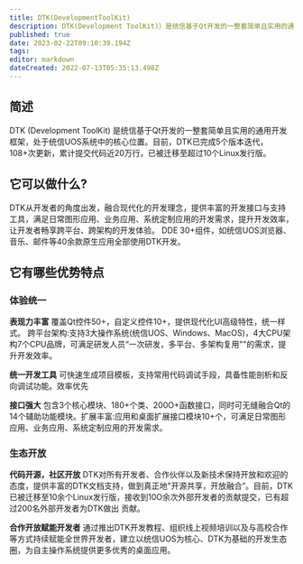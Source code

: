 ```yaml
---
title: DTK(DevelopmentToolKit)
description: DTK(Development ToolKit)）是统信基于Qt开发的一整套简单且实用的通用开发框架，处于统信UOS系统中的核心位置。
published: true
date: 2023-02-22T09:10:39.194Z
tags: 
editor: markdown
dateCreated: 2022-07-13T05:35:13.498Z
---
```


## 简述
DTK (Development ToolKit) 是统信基于Qt开发的一整套简单且实用的通用开发框架，处于统信UOS系统中的核心位置。目前，DTK已完成5个版本迭代，108+次更新，累计提交代码近20万行，已被迁移至超过10个Linux发行版。


## 它可以做什么?
DTK从开发者的角度出发，融合现代化的开发理念，提供丰富的开发接口与支持工具，满足日常图形应用、业务应用、系统定制应用的开发需求，提升开发效率，让开发者畅享跨平台、跨架构的开发体验。
DDE 30+组件，如统信UOS浏览器、音乐、邮件等40余款原生应用全部使用DTK开发。

## 它有哪些优势特点
### 体验统一
**表现力丰富**
覆盖Qt控件50+，自定义控件10+，提供现代化UI高级特性，统一样式。
跨平台架构:支持3大操作系统(统信UOS、Windows、MacOS)，4大CPU架构7个CPU品牌，可满足研发人员“一次研发，多平台、多架构复用""的需求，提升开发效率。

**统一开发工具**
可快速生成项目模板，支持常用代码调试手段，具备性能剖析和反向调试功能。效率优先

**接口强大**
包含3个核心模块、180+个类、200O+函数接口，同时可无缝融合Qt的14个辅助功能模块。扩展丰富:应用和桌面扩展接口模块10+个，可满足日常图形应用、业务应用、系统定制应用的开发需求。

### 生态开放

**代码开源，社区开放**
DTK对所有开发者、合作伙伴以及新技术保持开放和欢迎的态度，提供丰富的DTK文档支持，做到真正地"开源共享，开放融合”。目前，DTK已被迁移至10余个Linux发行版，接收到10O余次外部开发者的贡献提交，已有超过200名外部开发者为DTK做出
贡献。

**合作开放赋能开发者**
通过推出DTK开发教程、组织线上视频培训以及与高校合作等方式持续赋能全世界开发者，建立以统信UOS为核心、DTK为基础的开发生态圈，为自主操作系统提供更多优秀的桌面应用。

